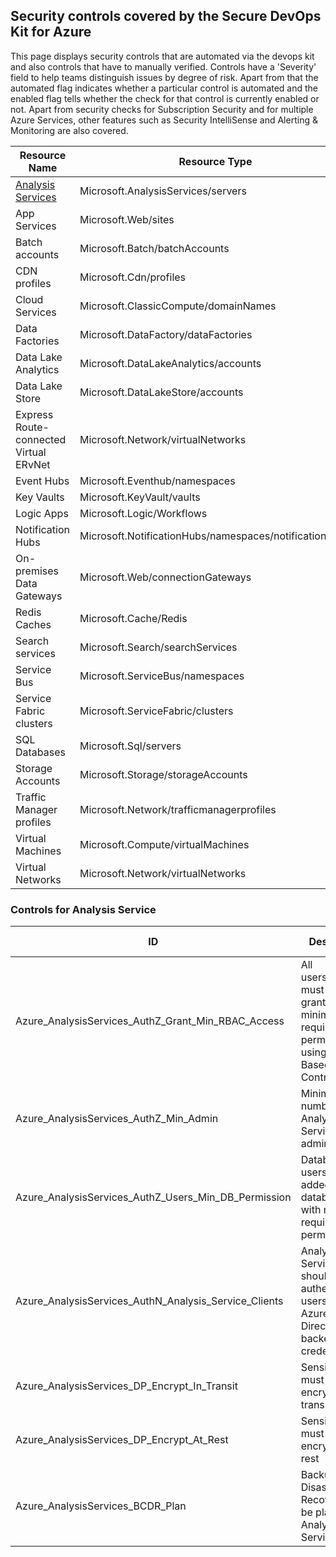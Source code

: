 ## Security controls covered by the Secure DevOps Kit for Azure 

This page displays security controls that are automated via the devops kit and also controls that have to manually verified. Controls have a 'Severity' field to help teams distinguish issues by degree of risk. Apart from that the automated flag indicates whether a particular control is automated and the enabled flag tells whether the check for that control is currently enabled or not. Apart from security checks for Subscription Security and for multiple Azure Services, other features such as Security IntelliSense and Alerting & Monitoring are also covered. 

| Resource Name |Resource Type|
|-------|---------- |
|<a href=#go>Analysis Services<a> |Microsoft.AnalysisServices/servers|
|App Services|Microsoft.Web/sites|
|Batch accounts |Microsoft.Batch/batchAccounts|
|CDN profiles |Microsoft.Cdn/profiles|
|Cloud Services|Microsoft.ClassicCompute/domainNames|
|Data Factories |Microsoft.DataFactory/dataFactories|
|Data Lake Analytics|Microsoft.DataLakeAnalytics/accounts|
|Data Lake Store|Microsoft.DataLakeStore/accounts|
|Express Route-connected Virtual ERvNet |Microsoft.Network/virtualNetworks|
|Event Hubs|Microsoft.Eventhub/namespaces|
|Key Vaults|Microsoft.KeyVault/vaults|
|Logic Apps|Microsoft.Logic/Workflows|
|Notification Hubs|Microsoft.NotificationHubs/namespaces/notificationHubs|
|On-premises Data Gateways |Microsoft.Web/connectionGateways|
|Redis Caches |Microsoft.Cache/Redis|
|Search services|Microsoft.Search/searchServices|
|Service Bus |Microsoft.ServiceBus/namespaces|
|Service Fabric clusters |Microsoft.ServiceFabric/clusters|
|SQL Databases|Microsoft.Sql/servers|
|Storage Accounts|Microsoft.Storage/storageAccounts|
|Traffic Manager profiles |Microsoft.Network/trafficmanagerprofiles|
|Virtual Machines|Microsoft.Compute/virtualMachines|
| Virtual Networks|Microsoft.Network/virtualNetworks|

<h3 id=go> Controls for Analysis Service</h3>

|ID|Description	|Control Severity|Automated|
|----|------|--------|------|
|Azure_AnalysisServices_AuthZ_Grant_Min_RBAC_Access|All users/identities must be granted minimum required permissions using Role Based Access Control (RBAC)	|Medium|Yes|
|Azure_AnalysisServices_AuthZ_Min_Admin|Minimize the number of Analysis Service admins	|Medium|Yes|
|Azure_AnalysisServices_AuthZ_Users_Min_DB_Permission|Database users must be added to database roles with minimum required permission	|Medium|No|
|Azure_AnalysisServices_AuthN_Analysis_Service_Clients|Analysis Service clients should authenticate users using Azure Active Directory backed credentials|High|No|
|Azure_AnalysisServices_DP_Encrypt_In_Transit|Sensitive data must be encrypted in transit|High|No|
|Azure_AnalysisServices_DP_Encrypt_At_Rest|Sensitive data must be encrypted at rest	|High|No|
|Azure_AnalysisServices_BCDR_Plan|Backup and Disaster Recovery must be planned for Analysis Services|Medium|Yes|
